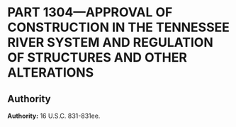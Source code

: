 # PART 1304—APPROVAL OF CONSTRUCTION IN THE TENNESSEE RIVER SYSTEM AND REGULATION OF STRUCTURES AND OTHER ALTERATIONS


## Authority

**Authority:** 16 U.S.C. 831-831ee.


